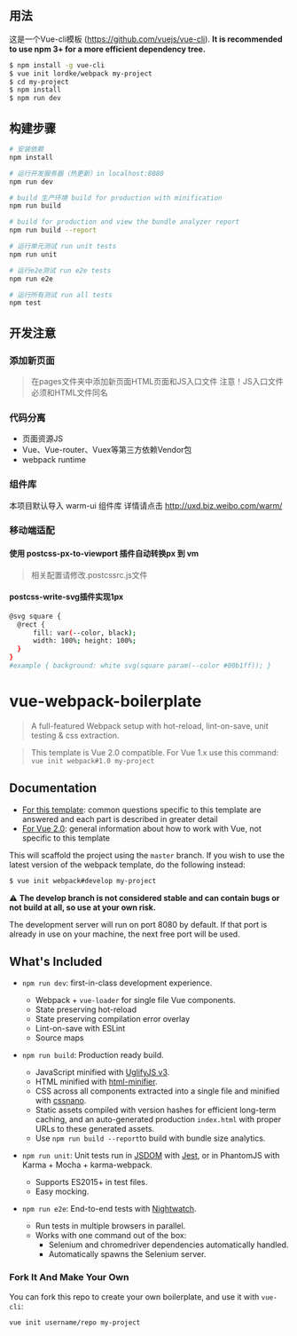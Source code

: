 
## 用法

这是一个Vue-cli模板 (https://github.com/vuejs/vue-cli). **It is recommended to use npm 3+ for a more efficient dependency tree.**

``` bash
$ npm install -g vue-cli
$ vue init lordke/webpack my-project
$ cd my-project
$ npm install
$ npm run dev
```

## 构建步骤 

``` bash
# 安装依赖
npm install

# 运行开发服务器（热更新）in localhost:8080
npm run dev

# build 生产环境 build for production with minification
npm run build

# build for production and view the bundle analyzer report
npm run build --report

# 运行单元测试 run unit tests
npm run unit

# 运行e2e测试 run e2e tests
npm run e2e

# 运行所有测试 run all tests
npm test
```

## 开发注意

### 添加新页面
>在pages文件夹中添加新页面HTML页面和JS入口文件
注意！JS入口文件必须和HTML文件同名


### 代码分离

* 页面资源JS
* Vue、Vue-router、Vuex等第三方依赖Vendor包
* webpack runtime

### 组件库
本项目默认导入 warm-ui 组件库
详情请点击 http://uxd.biz.weibo.com/warm/

### 移动端适配

#### 使用 postcss-px-to-viewport 插件自动转换px 到 vm
>相关配置请修改.postcssrc.js文件         


#### postcss-write-svg插件实现1px
``` bash
@svg square {
  @rect {
      fill: var(--color, black);
      width: 100%; height: 100%;
  }
}
#example { background: white svg(square param(--color #00b1ff)); }
```  


# vue-webpack-boilerplate

> A full-featured Webpack setup with hot-reload, lint-on-save, unit testing & css extraction.

> This template is Vue 2.0 compatible. For Vue 1.x use this command: `vue init webpack#1.0 my-project`

## Documentation

- [For this template](http://vuejs-templates.github.io/webpack): common questions specific to this template are answered and each part is described in greater detail
- [For Vue 2.0](http://vuejs.org/guide/): general information about how to work with Vue, not specific to this template


This will scaffold the project using the `master` branch. If you wish to use the latest version of the webpack template, do the following instead:

``` bash
$ vue init webpack#develop my-project
```

:warning: **The develop branch is not considered stable and can contain bugs or not build at all, so use at your own risk.**

The development server will run on port 8080 by default. If that port is already in use on your machine, the next free port will be used.

## What's Included

- `npm run dev`: first-in-class development experience.
  - Webpack + `vue-loader` for single file Vue components.
  - State preserving hot-reload
  - State preserving compilation error overlay
  - Lint-on-save with ESLint
  - Source maps

- `npm run build`: Production ready build.
  - JavaScript minified with [UglifyJS v3](https://github.com/mishoo/UglifyJS2/tree/harmony).
  - HTML minified with [html-minifier](https://github.com/kangax/html-minifier).
  - CSS across all components extracted into a single file and minified with [cssnano](https://github.com/ben-eb/cssnano).
  - Static assets compiled with version hashes for efficient long-term caching, and an auto-generated production `index.html` with proper URLs to these generated assets.
  - Use `npm run build --report`to build with bundle size analytics.

- `npm run unit`: Unit tests run in [JSDOM](https://github.com/tmpvar/jsdom) with [Jest](https://facebook.github.io/jest/), or in PhantomJS with Karma + Mocha + karma-webpack.
  - Supports ES2015+ in test files.
  - Easy mocking.

- `npm run e2e`: End-to-end tests with [Nightwatch](http://nightwatchjs.org/).
  - Run tests in multiple browsers in parallel.
  - Works with one command out of the box:
    - Selenium and chromedriver dependencies automatically handled.
    - Automatically spawns the Selenium server.

### Fork It And Make Your Own

You can fork this repo to create your own boilerplate, and use it with `vue-cli`:

``` bash
vue init username/repo my-project
```
